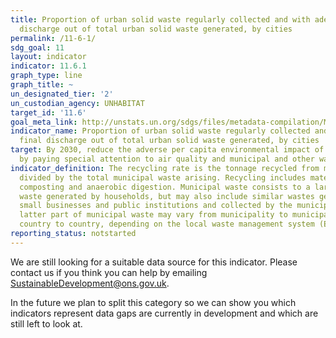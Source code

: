 ```yaml
---
title: Proportion of urban solid waste regularly collected and with adequate final
  discharge out of total urban solid waste generated, by cities
permalink: /11-6-1/
sdg_goal: 11
layout: indicator
indicator: 11.6.1
graph_type: line
graph_title: ~
un_designated_tier: '2'
un_custodian_agency: UNHABITAT
target_id: '11.6'
goal_meta_link: http://unstats.un.org/sdgs/files/metadata-compilation/Metadata-Goal-11.pdf
indicator_name: Proportion of urban solid waste regularly collected and with adequate
  final discharge out of total urban solid waste generated, by cities
target: By 2030, reduce the adverse per capita environmental impact of cities, including
  by paying special attention to air quality and municipal and other waste management.
indicator_definition: The recycling rate is the tonnage recycled from municipal waste
  divided by the total municipal waste arising. Recycling includes material recycling,
  composting and anaerobic digestion. Municipal waste consists to a large extent of
  waste generated by households, but may also include similar wastes generated by
  small businesses and public institutions and collected by the municipality; this
  latter part of municipal waste may vary from municipality to municipality and from
  country to country, depending on the local waste management system (Eurostat, 2013)
reporting_status: notstarted
---
```


We are still looking for a suitable data source for this indicator. Please contact us if you think you can help by emailing <a href="mailto:SustainableDevelopment@ons.gov.uk">SustainableDevelopment@ons.gov.uk</a>.

In the future we plan to split this category so we can show you which indicators represent data gaps are currently in development and which are still left to look at.
